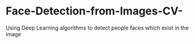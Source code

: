# Face-Detection-from-Images-CV-
Using Deep Learning algorithms to detect people faces which exist in the image

